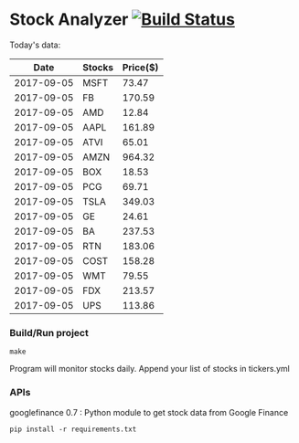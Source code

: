 # Stock Analyzer [![Build Status](https://travis-ci.org/ogoyal/StockAnalyzer.svg?branch=master)](https://travis-ci.org/ogoyal/StockAnalyzer)

Today's data:

| Date| Stocks| Price($) | 
| --- | --- | ---  | 
| 2017-09-05| MSFT| 73.47 | 
| 2017-09-05| FB| 170.59 | 
| 2017-09-05| AMD| 12.84 | 
| 2017-09-05| AAPL| 161.89 | 
| 2017-09-05| ATVI| 65.01 | 
| 2017-09-05| AMZN| 964.32 | 
| 2017-09-05| BOX| 18.53 | 
| 2017-09-05| PCG| 69.71 | 
| 2017-09-05| TSLA| 349.03 | 
| 2017-09-05| GE| 24.61 | 
| 2017-09-05| BA| 237.53 | 
| 2017-09-05| RTN| 183.06 | 
| 2017-09-05| COST| 158.28 | 
| 2017-09-05| WMT| 79.55 | 
| 2017-09-05| FDX| 213.57 | 
| 2017-09-05| UPS| 113.86 | 

### Build/Run project

```
make
```

Program will monitor stocks daily. Append your list of stocks in tickers.yml

### APIs
googlefinance 0.7 : Python module to get stock data from Google Finance

```
pip install -r requirements.txt
```

